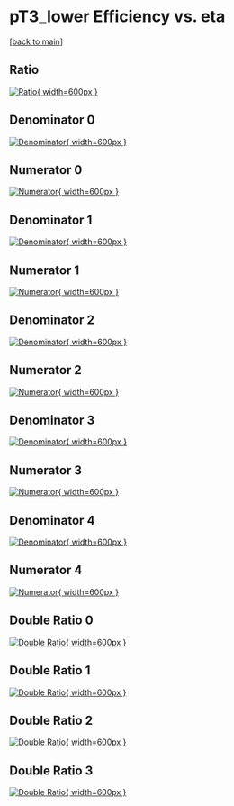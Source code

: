 # pT3_lower Efficiency vs. eta

[[back to main](./)]



## Ratio

[![Ratio](../mtv/var/pT3_lower_loweta_211_0_eff_eta.png){ width=600px }](../mtv/var/pT3_lower_loweta_211_0_eff_eta.pdf)

## Denominator 0

[![Denominator](../mtv/den/pT3_lower_loweta_211_0_eff_eta_den0.png){ width=600px }](../mtv/den/pT3_lower_loweta_211_0_eff_eta_den0.pdf)

## Numerator 0

[![Numerator](../mtv/num/pT3_lower_loweta_211_0_eff_eta_num0.png){ width=600px }](../mtv/num/pT3_lower_loweta_211_0_eff_eta_num0.pdf)

## Denominator 1

[![Denominator](../mtv/den/pT3_lower_loweta_211_0_eff_eta_den1.png){ width=600px }](../mtv/den/pT3_lower_loweta_211_0_eff_eta_den1.pdf)

## Numerator 1

[![Numerator](../mtv/num/pT3_lower_loweta_211_0_eff_eta_num1.png){ width=600px }](../mtv/num/pT3_lower_loweta_211_0_eff_eta_num1.pdf)

## Denominator 2

[![Denominator](../mtv/den/pT3_lower_loweta_211_0_eff_eta_den2.png){ width=600px }](../mtv/den/pT3_lower_loweta_211_0_eff_eta_den2.pdf)

## Numerator 2

[![Numerator](../mtv/num/pT3_lower_loweta_211_0_eff_eta_num2.png){ width=600px }](../mtv/num/pT3_lower_loweta_211_0_eff_eta_num2.pdf)

## Denominator 3

[![Denominator](../mtv/den/pT3_lower_loweta_211_0_eff_eta_den3.png){ width=600px }](../mtv/den/pT3_lower_loweta_211_0_eff_eta_den3.pdf)

## Numerator 3

[![Numerator](../mtv/num/pT3_lower_loweta_211_0_eff_eta_num3.png){ width=600px }](../mtv/num/pT3_lower_loweta_211_0_eff_eta_num3.pdf)

## Denominator 4

[![Denominator](../mtv/den/pT3_lower_loweta_211_0_eff_eta_den4.png){ width=600px }](../mtv/den/pT3_lower_loweta_211_0_eff_eta_den4.pdf)

## Numerator 4

[![Numerator](../mtv/num/pT3_lower_loweta_211_0_eff_eta_num4.png){ width=600px }](../mtv/num/pT3_lower_loweta_211_0_eff_eta_num4.pdf)

## Double Ratio 0

[![Double Ratio](../mtv/ratio/pT3_lower_loweta_211_0_eff_eta_ratio0.png){ width=600px }](../mtv/ratio/pT3_lower_loweta_211_0_eff_eta_ratio0.pdf)

## Double Ratio 1

[![Double Ratio](../mtv/ratio/pT3_lower_loweta_211_0_eff_eta_ratio1.png){ width=600px }](../mtv/ratio/pT3_lower_loweta_211_0_eff_eta_ratio1.pdf)

## Double Ratio 2

[![Double Ratio](../mtv/ratio/pT3_lower_loweta_211_0_eff_eta_ratio2.png){ width=600px }](../mtv/ratio/pT3_lower_loweta_211_0_eff_eta_ratio2.pdf)

## Double Ratio 3

[![Double Ratio](../mtv/ratio/pT3_lower_loweta_211_0_eff_eta_ratio3.png){ width=600px }](../mtv/ratio/pT3_lower_loweta_211_0_eff_eta_ratio3.pdf)


